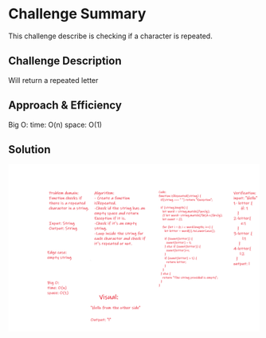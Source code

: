 # Challenge Summary
<!-- Short summary or background information -->
This challenge describe is checking if a character is repeated.

## Challenge Description
<!-- Description of the challenge -->
Will return a repeated letter

## Approach & Efficiency
<!-- What approach did you take? Why? What is the Big O space/time for this approach? -->

Big O:
time: O(n)
space: O(1)


## Solution
<!-- Embedded whiteboard image -->

![whiteboard](repeated.png)